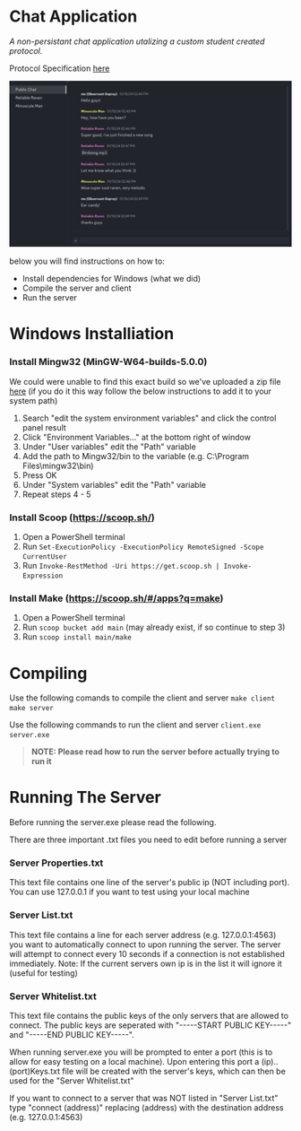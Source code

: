 # Chat Application

*A non-persistant chat application utalizing a custom student created protocol.*

Protocol Specification <a href="https://github.com/xvk-64/2024-secure-programming-protocol" target="_blank">here</a>

![Visual Example](Visual.png)

below you will find instructions on how to:
* Install dependencies for Windows (what we did)
* Compile the server and client
* Run the server

# Windows Installiation 

### Install Mingw32 (MinGW-W64-builds-5.0.0) 

We could were unable to find this exact build so we've uploaded a zip file <a href="https://drive.google.com/file/d/1OWfUZDzO-zTUAAP0gxaqcdBLwayYyLix/view?usp=sharing" target="_blank">here</a>
(if you do it this way follow the below instructions to add it to your system path) 

1. 	Search "edit the system environment variables" and click the control panel result 
2.	Click "Environment Variables..." at the bottom right of window
3.	Under "User variables" edit the "Path" variable
4.	Add the path to Mingw32/bin to the variable (e.g. C:\Program Files\mingw32\bin)
5.	Press OK
6.	Under "System variables" edit the "Path" variable
7.	Repeat steps 4 - 5

### Install Scoop (https://scoop.sh/)

1. Open a PowerShell terminal
2. Run `Set-ExecutionPolicy -ExecutionPolicy RemoteSigned -Scope CurrentUser`
3. Run `Invoke-RestMethod -Uri https://get.scoop.sh | Invoke-Expression`

###	Install Make (https://scoop.sh/#/apps?q=make)

1. Open a PowerShell terminal
2. Run `scoop bucket add main` (may already exist, if so continue to step 3)
3. Run `scoop install main/make`

# Compiling

Use the following comands to compile the client and server
`make client`
`make server`

Use the following commands to run the client and server
`client.exe`
`server.exe`  

>**NOTE: Please read how to run the server before actually trying to run it**

# Running The Server

Before running the server.exe please read the following.

There are three important .txt files you need to edit before running a server 

### Server Properties.txt
This text file contains one line of the server's public ip (NOT including port).
You can use 127.0.0.1 if you want to test using your local machine

### Server List.txt
This text file contains a line for each server address (e.g. 127.0.0.1:4563) you want to automatically connect to upon running the server.
The server will attempt to connect every 10 seconds if a connection is not established immediately.
Note: If the current servers own ip is in the list it will ignore it (useful for testing)

### Server Whitelist.txt
This text file contains the public keys of the only servers that are allowed to connect. 
The public keys are seperated with "-----START PUBLIC KEY-----" and "-----END PUBLIC KEY-----".

When running server.exe you will be prompted to enter a port (this is to allow for easy testing on a local machine).
Upon entering this port a (ip)..(port)Keys.txt file will be created with the server's keys, which can then be used for the "Server Whitelist.txt"

If you want to connect to a server that was NOT listed in "Server List.txt" type "connect (address)" replacing (address)
with the destination address (e.g. 127.0.0.1:4563)  


